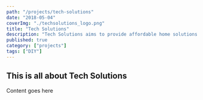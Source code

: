 ```yaml
---
path: "/projects/tech-solutions"
date: "2018-05-04"
coverImg: "./techsolutions_logo.png"
title: "Tech Solutions"
description: "Tech Solutions aims to provide affordable home solutions such as expanding WiFi coverage or security camera installations."
published: true
category: ["projects"]
tags: ["DIY"]
---
```


## This is all about Tech Solutions

Content goes here
